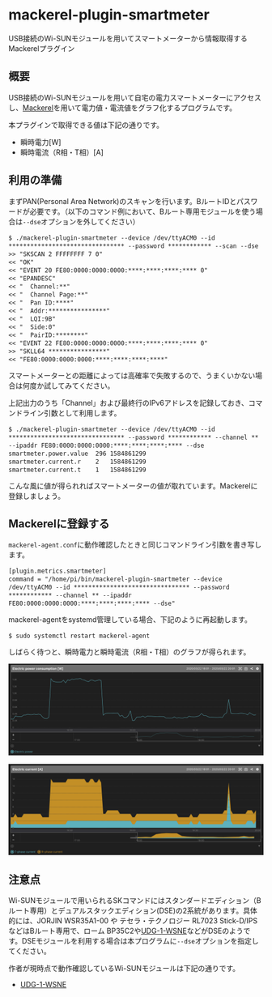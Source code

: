 # mackerel-plugin-smartmeter

USB接続のWi-SUNモジュールを用いてスマートメーターから情報取得するMackerelプラグイン

## 概要

USB接続のWi-SUNモジュールを用いて自宅の電力スマートメーターにアクセスし、[Mackerel](https://mackerel.io/ja/)を用いて電力値・電流値をグラフ化するプログラムです。

本プラグインで取得できる値は下記の通りです。

- 瞬時電力[W]
- 瞬時電流（R相・T相）[A]

## 利用の準備

まずPAN(Personal Area Network)のスキャンを行います。BルートIDとパスワードが必要です。（以下のコマンド例において、Bルート専用モジュールを使う場合は`--dse`オプションを外してください）

```
$ ./mackerel-plugin-smartmeter --device /dev/ttyACM0 --id ******************************** --password ************ --scan --dse
>> "SKSCAN 2 FFFFFFFF 7 0"
<< "OK"
<< "EVENT 20 FE80:0000:0000:0000:****:****:****:**** 0"
<< "EPANDESC"
<< "  Channel:**"
<< "  Channel Page:**"
<< "  Pan ID:****"
<< "  Addr:****************"
<< "  LQI:9B"
<< "  Side:0"
<< "  PairID:********"
<< "EVENT 22 FE80:0000:0000:0000:****:****:****:**** 0"
>> "SKLL64 ****************"
<< "FE80:0000:0000:0000:****:****:****:****"
```

スマートメーターとの距離によっては高確率で失敗するので、うまくいかない場合は何度か試してみてください。

上記出力のうち「Channel」および最終行のIPv6アドレスを記録しておき、コマンドライン引数として利用します。

```
$ ./mackerel-plugin-smartmeter --device /dev/ttyACM0 --id ******************************** --password ************ --channel ** --ipaddr FE80:0000:0000:0000:****:****:****:**** --dse
smartmeter.power.value	296	1584861299
smartmeter.current.r	2	1584861299
smartmeter.current.t	1	1584861299
```

こんな風に値が得られればスマートメーターの値が取れています。Mackerelに登録しましょう。

## Mackerelに登録する

`mackerel-agent.conf`に動作確認したときと同じコマンドライン引数を書き写します。

```
[plugin.metrics.smartmeter]
command = "/home/pi/bin/mackerel-plugin-smartmeter --device /dev/ttyACM0 --id ******************************** --password ************ --channel ** --ipaddr FE80:0000:0000:0000:****:****:****:**** --dse"
```

mackerel-agentをsystemd管理している場合、下記のように再起動します。

```
$ sudo systemctl restart mackerel-agent
```

しばらく待つと、瞬時電力と瞬時電流（R相・T相）のグラフが得られます。

![electric-power-consumption](https://raw.githubusercontent.com/hnw/mackerel-plugin-smartmeter/images/electric-power-consumption.png)

![electric-current](https://raw.githubusercontent.com/hnw/mackerel-plugin-smartmeter/images/electric-current.png)

## 注意点

Wi-SUNモジュールで用いられるSKコマンドにはスタンダードエディション（Bルート専用）とデュアルスタックエディション(DSE)の2系統があります。具体的には、JORJIN WSR35A1-00 や テセラ・テクノロジー RL7023 Stick-D/IPSなどはBルート専用で、ローム BP35C2や[UDG-1-WSNE](https://web116.jp/shop/netki/miruene_usb/miruene_usb_00.html)などがDSEのようです。DSEモジュールを利用する場合は本プログラムに`--dse`オプションを指定してください。

作者が現時点で動作確認しているWi-SUNモジュールは下記の通りです。

- [UDG-1-WSNE](https://web116.jp/shop/netki/miruene_usb/miruene_usb_00.html)
